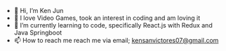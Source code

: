 - 👋 Hi, I’m Ken Jun
- 👀 I love Video Games, took an interest in coding and am loving it
- 🌱 I’m currently learning to code, specifically React.js with Redux and Java Springboot 
- 📫 How to reach me reach me via email; kensanvictores07@gmail.com

<!---
Langga007/Langga007 is a ✨ special ✨ repository because its `README.md` (this file) appears on your GitHub profile.
You can click the Preview link to take a look at your changes.
--->
